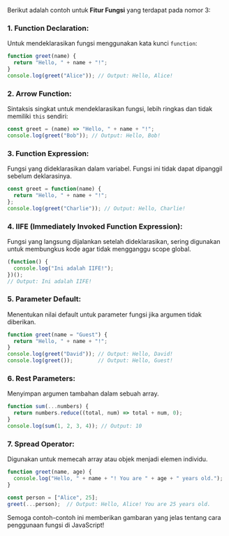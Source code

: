 Berikut adalah contoh untuk **Fitur Fungsi** yang terdapat pada nomor 3:

### 1. **Function Declaration**:  
   Untuk mendeklarasikan fungsi menggunakan kata kunci `function`:
   ```javascript
   function greet(name) {
     return "Hello, " + name + "!";
   }
   console.log(greet("Alice")); // Output: Hello, Alice!
   ```

### 2. **Arrow Function**:  
   Sintaksis singkat untuk mendeklarasikan fungsi, lebih ringkas dan tidak memiliki `this` sendiri:
   ```javascript
   const greet = (name) => "Hello, " + name + "!";
   console.log(greet("Bob")); // Output: Hello, Bob!
   ```

### 3. **Function Expression**:  
   Fungsi yang dideklarasikan dalam variabel. Fungsi ini tidak dapat dipanggil sebelum deklarasinya.
   ```javascript
   const greet = function(name) {
     return "Hello, " + name + "!";
   };
   console.log(greet("Charlie")); // Output: Hello, Charlie!
   ```

### 4. **IIFE (Immediately Invoked Function Expression)**:  
   Fungsi yang langsung dijalankan setelah dideklarasikan, sering digunakan untuk membungkus kode agar tidak mengganggu scope global.
   ```javascript
   (function() {
     console.log("Ini adalah IIFE!");
   })();
   // Output: Ini adalah IIFE!
   ```

### 5. **Parameter Default**:  
   Menentukan nilai default untuk parameter fungsi jika argumen tidak diberikan.
   ```javascript
   function greet(name = "Guest") {
     return "Hello, " + name + "!";
   }
   console.log(greet("David")); // Output: Hello, David!
   console.log(greet());        // Output: Hello, Guest!
   ```

### 6. **Rest Parameters**:  
   Menyimpan argumen tambahan dalam sebuah array.
   ```javascript
   function sum(...numbers) {
     return numbers.reduce((total, num) => total + num, 0);
   }
   console.log(sum(1, 2, 3, 4)); // Output: 10
   ```

### 7. **Spread Operator**:  
   Digunakan untuk memecah array atau objek menjadi elemen individu.
   ```javascript
   function greet(name, age) {
     console.log("Hello, " + name + "! You are " + age + " years old.");
   }

   const person = ["Alice", 25];
   greet(...person);  // Output: Hello, Alice! You are 25 years old.
   ```

Semoga contoh-contoh ini memberikan gambaran yang jelas tentang cara penggunaan fungsi di JavaScript!